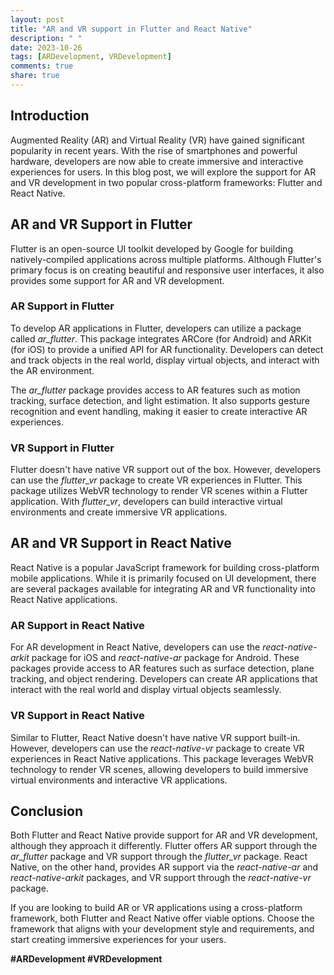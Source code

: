 ```yaml
---
layout: post
title: "AR and VR support in Flutter and React Native"
description: " "
date: 2023-10-26
tags: [ARDevelopment, VRDevelopment]
comments: true
share: true
---
```


## Introduction

Augmented Reality (AR) and Virtual Reality (VR) have gained significant popularity in recent years. With the rise of smartphones and powerful hardware, developers are now able to create immersive and interactive experiences for users. In this blog post, we will explore the support for AR and VR development in two popular cross-platform frameworks: Flutter and React Native.

## AR and VR Support in Flutter

Flutter is an open-source UI toolkit developed by Google for building natively-compiled applications across multiple platforms. Although Flutter's primary focus is on creating beautiful and responsive user interfaces, it also provides some support for AR and VR development.

### AR Support in Flutter

To develop AR applications in Flutter, developers can utilize a package called *ar_flutter*. This package integrates ARCore (for Android) and ARKit (for iOS) to provide a unified API for AR functionality. Developers can detect and track objects in the real world, display virtual objects, and interact with the AR environment.

The *ar_flutter* package provides access to AR features such as motion tracking, surface detection, and light estimation. It also supports gesture recognition and event handling, making it easier to create interactive AR experiences.

### VR Support in Flutter

Flutter doesn't have native VR support out of the box. However, developers can use the *flutter_vr* package to create VR experiences in Flutter. This package utilizes WebVR technology to render VR scenes within a Flutter application. With *flutter_vr*, developers can build interactive virtual environments and create immersive VR applications.

## AR and VR Support in React Native

React Native is a popular JavaScript framework for building cross-platform mobile applications. While it is primarily focused on UI development, there are several packages available for integrating AR and VR functionality into React Native applications.

### AR Support in React Native

For AR development in React Native, developers can use the *react-native-arkit* package for iOS and *react-native-ar* package for Android. These packages provide access to AR features such as surface detection, plane tracking, and object rendering. Developers can create AR applications that interact with the real world and display virtual objects seamlessly.

### VR Support in React Native

Similar to Flutter, React Native doesn't have native VR support built-in. However, developers can use the *react-native-vr* package to create VR experiences in React Native applications. This package leverages WebVR technology to render VR scenes, allowing developers to build immersive virtual environments and interactive VR applications.

## Conclusion

Both Flutter and React Native provide support for AR and VR development, although they approach it differently. Flutter offers AR support through the *ar_flutter* package and VR support through the *flutter_vr* package. React Native, on the other hand, provides AR support via the *react-native-ar* and *react-native-arkit* packages, and VR support through the *react-native-vr* package.

If you are looking to build AR or VR applications using a cross-platform framework, both Flutter and React Native offer viable options. Choose the framework that aligns with your development style and requirements, and start creating immersive experiences for your users.

**#ARDevelopment #VRDevelopment**